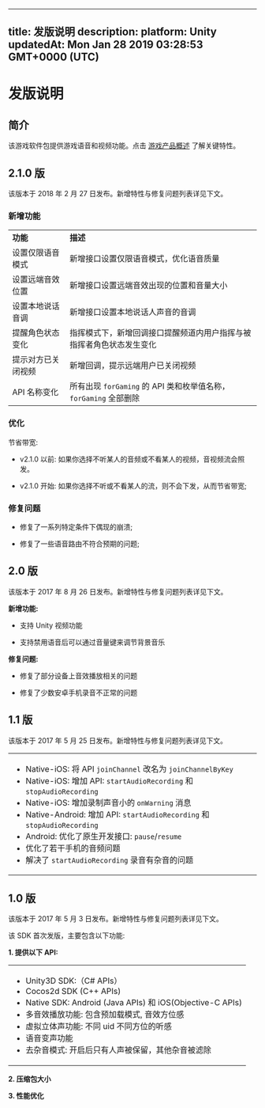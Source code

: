 
---
title: 发版说明
description: 
platform: Unity
updatedAt: Mon Jan 28 2019 03:28:53 GMT+0000 (UTC)
---
# 发版说明
## 简介

该游戏软件包提供游戏语音和视频功能。点击 [游戏产品概述](https://docs.agora.io/cn/Interactive%20Gaming/product_gaming?platform=All%20Platforms) 了解关键特性。

## 2.1.0 版

该版本于 2018 年 2 月 27 日发布。新增特性与修复问题列表详见下文。

### 新增功能

<table>
<colgroup>
<col/>
<col/>
</colgroup>
<tbody>
<tr><td><strong>功能</strong></td>
<td><strong>描述</strong></td>
</tr>
<tr><td>设置仅限语音模式</td>
<td>新增接口设置仅限语音模式，优化语音质量</td>
</tr>
<tr><td>设置远端音效位置</td>
<td>新增接口设置远端音效出现的位置和音量大小</td>
</tr>
<tr><td>设置本地说话音调</td>
<td>新增接口设置本地说话人声音的音调</td>
</tr>
<tr><td>提醒角色状态变化</td>
<td>指挥模式下，新增回调接口提醒频道内用户指挥与被指挥者角色状态发生变化</td>
</tr>
<tr><td>提示对方已关闭视频</td>
<td>新增回调，提示远端用户已关闭视频</td>
</tr>
<tr><td>API 名称变化</td>
<td>所有出现 <code>forGaming</code> 的 API 类和枚举值名称，<code>forGaming</code> 全部删除</td>
</tr>
</tbody>
</table>



### 优化

节省带宽:

-   v2.1.0 以前: 如果你选择不听某人的音频或不看某人的视频，音视频流会照发。

-   v2.1.0 开始: 如果你选择不听或不看某人的流，则不会下发，从而节省带宽;


### 修复问题

-   修复了一系列特定条件下偶现的崩溃;

-   修复了一些语音路由不符合预期的问题;


## 2.0 版

该版本于 2017 年 8 月 26 日发布。新增特性与修复问题列表详见下文。

**新增功能:**

-   支持 Unity 视频功能

-   支持禁用语音后可以通过音量键来调节背景音乐


**修复问题:**

-   修复了部分设备上音效播放相关的问题

-   修复了少数安卓手机录音不正常的问题


## 1.1 版

该版本于 2017 年 5 月 25 日发布。新增特性与修复问题列表详见下文。

<table>
<colgroup>
<col/>
</colgroup>
<tbody>
<tr><td><ul>
<li>Native-iOS: 将 API <code>joinChannel</code> 改名为 <code>joinChannelByKey</code></li>
<li>Native-iOS: 增加 API: <code>startAudioRecording</code> 和 <code>stopAudioRecording</code></li>
<li>Native-iOS: 增加录制声音小的 <code>onWarning</code> 消息</li>
<li>Native-Android: 增加 API: <code>startAudioRecording</code> 和 <code>stopAudioRecording</code></li>
<li>Android: 优化了原生开发接口: <code>pause</code>/<code>resume</code></li>
<li>优化了若干手机的音频问题</li>
<li>解决了 <code>startAudioRecording</code> 录音有杂音的问题</li>
</ul>
</td>
</tr>
<tr/>
<tr/>
<tr/>
<tr/>
<tr/>
<tr/>
</tbody>
</table>



## 1.0 版

该版本于 2017 年 5 月 3 日发布。新增特性与修复问题列表详见下文。


该 SDK 首次发版，主要包含以下功能:

**1. 提供以下 API:**

<table>
<colgroup>
<col/>
</colgroup>
<tbody>
<tr><td><ul>
<li>Unity3D SDK:（C# APIs）</li>
<li>Cocos2d SDK (C++ APIs)</li>
<li>Native SDK: Android (Java APIs) 和 iOS(Objective-C APIs)</li>
<li>多音效播放功能: 包含预加载模式, 音效方位感</li>
<li>虚拟立体声功能: 不同 uid 不同方位的听感</li>
<li>语音变声功能</li>
<li>去杂音模式: 开启后只有人声被保留，其他杂音被滤除</li>
</ul>
</td>
</tr>
<tr/>
<tr/>
<tr/>
<tr/>
<tr/>
<tr/>
</tbody>
</table>



**2. 压缩包大小**

**3. 性能优化**



